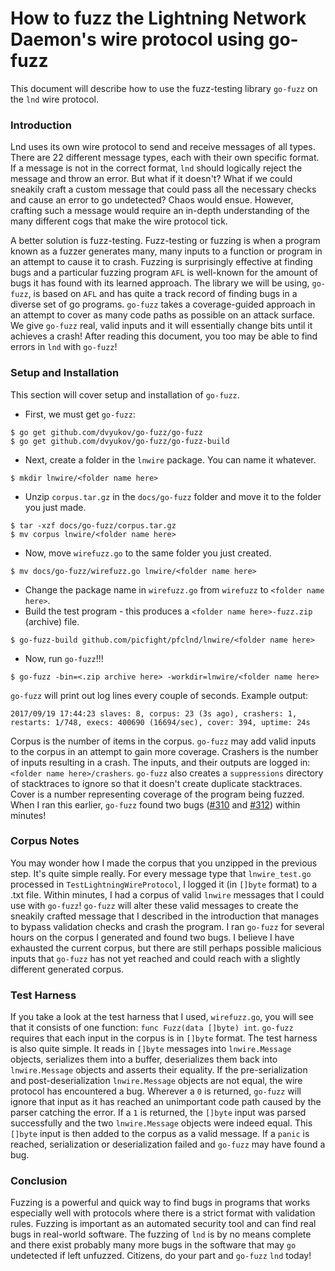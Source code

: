 # How to fuzz the Lightning Network Daemon's wire protocol using go-fuzz #

This document will describe how to use the fuzz-testing library `go-fuzz` on
the `lnd` wire protocol.

### Introduction ###

Lnd uses its own wire protocol to send and receive messages of all types. There
are 22 different message types, each with their own specific format. If a
message is not in the correct format, `lnd` should logically reject the message
and throw an error. But what if it doesn't? What if we could sneakily craft a
custom message that could pass all the necessary checks and cause an error to
go undetected? Chaos would ensue. However, crafting such a message would require
an in-depth understanding of the many different cogs that make the wire protocol
tick.

A better solution is fuzz-testing. Fuzz-testing or fuzzing is when a program
known as a fuzzer generates many, many inputs to a function or program in an
attempt to cause it to crash. Fuzzing is surprisingly effective at finding bugs
and a particular fuzzing program `AFL` is well-known for the amount of bugs it
has found with its learned approach. The library we will be using, `go-fuzz`, is
based on `AFL` and has quite a track record of finding bugs in a diverse set of
go programs. `go-fuzz` takes a coverage-guided approach in an attempt to cover
as many code paths as possible on an attack surface. We give `go-fuzz` real,
valid inputs and it will essentially change bits until it achieves a crash!
After reading this document, you too may be able to find errors in `lnd` with
`go-fuzz`!

### Setup and Installation ###
This section will cover setup and installation of `go-fuzz`.

* First, we must get `go-fuzz`:
```
$ go get github.com/dvyukov/go-fuzz/go-fuzz
$ go get github.com/dvyukov/go-fuzz/go-fuzz-build
```
* Next, create a folder in the `lnwire` package. You can name it whatever.
```
$ mkdir lnwire/<folder name here>
```
* Unzip `corpus.tar.gz` in the `docs/go-fuzz` folder and move it to the folder you just made.
```
$ tar -xzf docs/go-fuzz/corpus.tar.gz
$ mv corpus lnwire/<folder name here>
```
* Now, move `wirefuzz.go` to the same folder you just created.
```
$ mv docs/go-fuzz/wirefuzz.go lnwire/<folder name here>
```
* Change the package name in `wirefuzz.go` from `wirefuzz` to `<folder name here>`.
* Build the test program - this produces a `<folder name here>-fuzz.zip` (archive) file.
```
$ go-fuzz-build github.com/picfight/pfclnd/lnwire/<folder name here>
```
* Now, run `go-fuzz`!!!
```
$ go-fuzz -bin=<.zip archive here> -workdir=lnwire/<folder name here>
```

`go-fuzz` will print out log lines every couple of seconds. Example output:
```
2017/09/19 17:44:23 slaves: 8, corpus: 23 (3s ago), crashers: 1, restarts: 1/748, execs: 400690 (16694/sec), cover: 394, uptime: 24s
```
Corpus is the number of items in the corpus. `go-fuzz` may add valid inputs to
the corpus in an attempt to gain more coverage. Crashers is the number of inputs
resulting in a crash. The inputs, and their outputs are logged in:
`<folder name here>/crashers`. `go-fuzz` also creates a `suppressions` directory
of stacktraces to ignore so that it doesn't create duplicate stacktraces.
Cover is a number representing coverage of the program being fuzzed. When I ran
this earlier, `go-fuzz` found two bugs ([#310](https://github.com/picfight/pfclnd/pull/310) and [#312](https://github.com/picfight/pfclnd/pull/312)) within minutes!

### Corpus Notes ###
You may wonder how I made the corpus that you unzipped in the previous step.
It's quite simple really. For every message type that `lnwire_test.go`
processed in `TestLightningWireProtocol`, I logged it (in `[]byte` format) to
a .txt file. Within minutes, I had a corpus of valid `lnwire` messages that
I could use with `go-fuzz`! `go-fuzz` will alter these valid messages to create
the sneakily crafted message that I described in the introduction that manages
to bypass validation checks and crash the program. I ran `go-fuzz` for several
hours on the corpus I generated and found two bugs. I believe I have exhausted
the current corpus, but there are still perhaps possible malicious inputs that
`go-fuzz` has not yet reached and could reach with a slightly different generated
corpus.

### Test Harness ###
If you take a look at the test harness that I used, `wirefuzz.go`, you will see
that it consists of one function: `func Fuzz(data []byte) int`. `go-fuzz` requires
that each input in the corpus is in `[]byte` format. The test harness is also
quite simple. It reads in `[]byte` messages into `lnwire.Message` objects,
serializes them into a buffer, deserializes them back into `lnwire.Message` objects
and asserts their equality. If the pre-serialization and post-deserialization
`lnwire.Message` objects are not equal, the wire protocol has encountered a bug.
Wherever a `0` is returned, `go-fuzz` will ignore that input as it has reached
an unimportant code path caused by the parser catching the error. If a `1` is
returned, the `[]byte` input was parsed successfully and the two `lnwire.Message`
objects were indeed equal. This `[]byte` input is then added to the corpus as
a valid message. If a `panic` is reached, serialization or deserialization failed
and `go-fuzz` may have found a bug.

### Conclusion ###
Fuzzing is a powerful and quick way to find bugs in programs that works especially
well with protocols where there is a strict format with validation rules. Fuzzing
is important as an automated security tool and can find real bugs in real-world
software. The fuzzing of `lnd` is by no means complete and there exist probably
many more bugs in the software that may `go` undetected if left unfuzzed.  Citizens,
do your part and `go-fuzz` `lnd` today!
